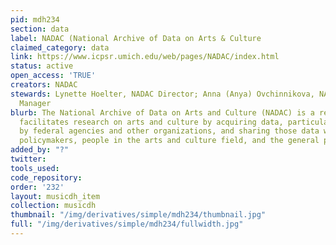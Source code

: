```yaml
---
pid: mdh234
section: data
label: NADAC (National Archive of Data on Arts & Culture
claimed_category: data
link: https://www.icpsr.umich.edu/web/pages/NADAC/index.html
status: active
open_access: 'TRUE'
creators: NADAC
stewards: Lynette Hoelter, NADAC Director; Anna (Anya) Ovchinnikova, NADAC Project
  Manager
blurb: The National Archive of Data on Arts and Culture (NADAC) is a repository that
  facilitates research on arts and culture by acquiring data, particularly those funded
  by federal agencies and other organizations, and sharing those data with researchers,
  policymakers, people in the arts and culture field, and the general public.
added_by: "?"
twitter:
tools_used:
code_repository:
order: '232'
layout: musicdh_item
collection: musicdh
thumbnail: "/img/derivatives/simple/mdh234/thumbnail.jpg"
full: "/img/derivatives/simple/mdh234/fullwidth.jpg"
---
```

